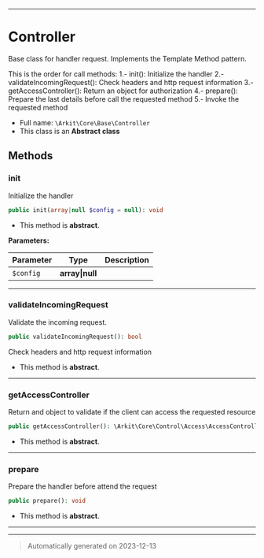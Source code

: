 ***

# Controller

Base class for handler request. Implements the Template Method pattern.

This is the order for call methods:
1.- init(): Initialize the handler
2.- validateIncomingRequest(): Check headers and http request information
3.- getAccessController(): Return an object for authorization
4.- prepare(): Prepare the last details before call the requested method
5.- Invoke the requested method

* Full name: `\Arkit\Core\Base\Controller`
* This class is an **Abstract class**




## Methods


### init

Initialize the handler

```php
public init(array|null $config = null): void
```




* This method is **abstract**.



**Parameters:**

| Parameter | Type | Description |
|-----------|------|-------------|
| `$config` | **array&#124;null** |  |





***

### validateIncomingRequest

Validate the incoming request.

```php
public validateIncomingRequest(): bool
```

Check headers and http request information


* This method is **abstract**.







***

### getAccessController

Return and object to validate if the client can access the requested resource

```php
public getAccessController(): \Arkit\Core\Control\Access\AccessControllerInterface
```




* This method is **abstract**.







***

### prepare

Prepare the handler before attend the request

```php
public prepare(): void
```




* This method is **abstract**.







***


***
> Automatically generated on 2023-12-13
